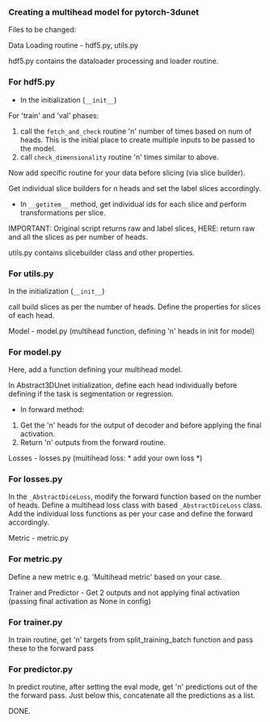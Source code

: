 ### Creating a multihead model for pytorch-3dunet

Files to be changed:

Data Loading routine - hdf5.py, utils.py

hdf5.py contains the dataloader processing and loader routine.

### For hdf5.py

- In the initialization (`__init__`)

For 'train' and 'val' phases:

1. call the `fetch_and_check` routine 'n' number of times based on num of heads. This is the initial place to create multiple inputs to be passed to the model.
2. call `check_dimensionality` routine 'n' times similar to above.

Now add specific routine for your data before slicing (via slice builder).

Get individual slice builders for n heads and set the label slices accordingly.

- In `__getitem__` method, get individual ids for each slice and perform transformations per slice.

IMPORTANT: Original script returns raw and label slices, HERE: return raw and all the slices as per number of heads.


utils.py contains slicebuilder class and other properties.

### For utils.py

In the initialization (`__init__`)

call build slices as per the number of heads. Define the properties for slices of each head.


Model - model.py (multihead function, defining 'n' heads in init for model)

### For model.py

Here, add a function defining your multihead model.

In Abstract3DUnet initialization, define each head individually before defining if the task is segmentation or regression.

- In forward method:
1. Get the 'n' heads for the output of decoder and before applying the final activation.
2. Return 'n' outputs from the forward routine.


Losses - losses.py (multihead loss: * add your own loss *)

### For losses.py

In the `_AbstractDiceLoss`, modify the forward function based on the number of heads.
Define a multihead loss class with based `_AbstractDiceLoss` class.
Add the individual loss functions as per your case and define the forward accordingly.


Metric - metric.py

### For metric.py

Define a new metric e.g. 'Multihead metric' based on your case.


Trainer and Predictor - Get 2 outputs and not applying final activation (passing final activation as None in config)

### For trainer.py

In train routine, get 'n' targets from split_training_batch function and pass these to the forward pass

### For predictor.py

In predict routine, after setting the eval mode, get 'n' predictions out of the the forward pass. Just below this, concatenate all the
predictions as a list.

DONE.
